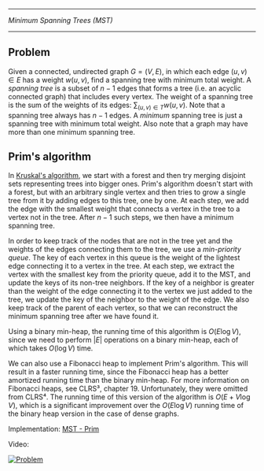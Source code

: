 ____________________________________
*Minimum Spanning Trees (MST)*
____________________________________

## Problem

Given a connected, undirected graph $G = (V, E)$, in which each edge $(u, v) \in E$ has a weight $w(u, v)$, find a spanning tree with minimum total weight. A *spanning tree* is a subset of $n - 1$ edges that forms a tree (i.e. an acyclic connected graph) that includes every vertex. The weight of a spanning tree is the sum of the weights of its edges: $\sum_{(u, v) \in T} w(u, v)$. Note that a spanning tree always has $n - 1$ edges. A *minimum* spanning tree is just a spanning tree with minimum total weight. Also note that a graph may have more than one minimum spanning tree.

## Prim's algorithm

In [Kruskal's algorithm](https://github.com/pl3onasm/AADS/tree/main/algorithms/graphs/MST-kruskal), we start with a forest and then try merging disjoint sets representing trees into bigger ones. Prim's algorithm doesn't start with a forest, but with an arbitrary single vertex and then tries to grow a single tree from it by adding edges to this tree, one by one. At each step, we add the edge with the smallest weight that connects a vertex in the tree to a vertex not in the tree. After $n - 1$ such steps, we then have a minimum spanning tree.

In order to keep track of the nodes that are not in the tree yet and the weights of the edges connecting them to the tree, we use a *min-priority queue*. The key of each vertex in this queue is the weight of the lightest edge connecting it to a vertex in the tree. At each step, we extract the vertex with the smallest key from the priority queue, add it to the MST, and update the keys of its non-tree neighbors. If the key of a neighbor is greater than the weight of the edge connecting it to the vertex we just added to the tree, we update the key of the neighbor to the weight of the edge. We also keep track of the parent of each vertex, so that we can reconstruct the minimum spanning tree after we have found it.

Using a binary min-heap, the running time of this algorithm is $O(E \log V)$, since we need to perform $|E|$ operations on a binary min-heap, each of which takes $O(\log V)$ time.

We can also use a Fibonacci heap to implement Prim's algorithm. This will result in a faster running time, since the Fibonacci heap has a better amortized running time than the binary min-heap. For more information on Fibonacci heaps, see CLRS³, chapter 19. Unfortunately, they were omitted from CLRS⁴. The running time of this version of the algorithm is $O(E + V \log V)$, which is a significant improvement over the $O(E \log V)$ running time of the binary heap version in the case of dense graphs.

Implementation: [MST - Prim](https://github.com/pl3onasm/AADS/blob/main/algorithms/graphs/MST-prim/prim.c)

Video:

[![Problem](https://img.youtube.com/vi/jsmMtJpPnhU/0.jpg)](https://www.youtube.com/watch?v=jsmMtJpPnhU)
